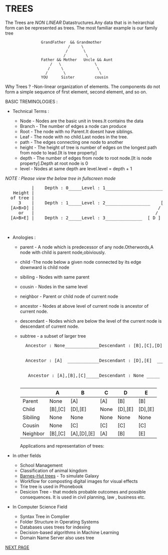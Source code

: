# TREES

The Trees are _NON LINEAR_ Datastructures.Any data that is in heirarchial form can be represented as trees.
The most familiar example is our family tree

                    GrandFather  && Grandmother
                                /     \
                               /       \
                              /         \
                    Father && Mother   Uncle && Aunt
                        /   \               \
                       /     \               \
                      /       \               \
                    YOU      Sister         cousin

Why Trees ?
-Non-linear organization of elements. The components do not form a simple sequence of first element, second element, and so on.

BASIC TREMINOLOGIES :

- Technical Terms :

  - Node - Nodes are the basic unit in trees.It contains the data
  - Branch - The number of edges a node can produce
  - Root - The node with no Parent.It doesnt have siblings.
  - Leaf - The node with no child.Last nodes in the tree.
  - path - The edges connecting one node to another
  - height - The height of tree is number of edges on the longest path from node to lead.[It is tree property]
  - depth - The number of edges from node to root node.[It is node property].Depth at root node is 0
  - level - Nodes at same depth are level.level = depth + 1

_NOTE : Please view the below tree in fullscreen mode_

  <pre>
          |    Depth : 0_____Level : 1________________________   [ A ]          Node  : [A],[B],[C],[D],[E]
   Height |                                                    /      \         Root  : [A]
  of tree |                                                   /        \        Leaf  : [D],[E],[C]
     3    |    Depth : 1_____Level : 2_________________    [ B ]       [ C ]    Paths : [ A -> B -> D],
  [A>B>D] |                                               /     \                       [ A -> B -> E],
     or   |                                              /       \                      [ A -> C ].
  [A>B>E] |    Depth : 2_____Level : 3______________  [ D ]     [ E ]

  </pre>

- Anologies :

  - parent - A node which is predecessor of any node.Otherwords,A node with child is parent node,obiviously.
  - child -The node below a given node connected by its edge downward is child node
  - sibiling - Nodes with same parent
  - cousin - Nodes in the same level
  - neighbor - Parent or child node of current node
  - ancestor - Nodes at above level of current node is ancestor of current node.
  - descendant - Nodes which are below the level of the current node is descendant of current node.
  - subtree - a subset of larger tree

      <pre>
      Ancestor : None_____________Descendant : [B],[C],[D],[E]___   [ A ]            
                                                                   /      \         
                                                                  /        \        
      Ancestor : [A]  ____________Descendant : [D],[E]  _____  [ B ]       [ C ]    
                                                              /     \               
                                                             /       \                
       Ancestor : [A],[B],[C]_____Descendant : None _____  [ D ]     [ E ]
      </pre>

    |          | A       | B           | C    | D       | E       |
    | -------- | ------- | ----------- | ---- | ------- | ------- |
    | Parent   | None    | [A]         | [A]  | [B]     | [B]     |
    | Child    | [B],[C] | [D],[E]     | None | [D],[E] | [D],[E] |
    | Sibiling | None    | None        | None | None    | None    |
    | Cousin   | None    | [C]         | [C]  | [C]     | [C]     |
    | Neighbor | [B],[C] | [A],[D],[E] | [A]  | [B]     | [E]     |

    Applications and representation of trees:

- In other fields

  - School Management
  - Classification of animal kingdom
  - [Barnes-Hut trees](https://en.wikipedia.org/wiki/Barnes%E2%80%93Hut_simulation) - To simulate Galaxy
  - Workflow for composting digital images for visual effects
  - Trie tree is used in Phonebook
  - Desicion Tree - that models probable outcomes and possible consequences. It is used in civil planning, law , business etc.

- In Computer Science Field
  - Syntax Tree in Complier
  - Folder Structure in Operating Systems
  - Databases uses trees for indexing
  - Decision-based algorithms in Machine Learning
  - Domain Name Server also uses tree

[NEXT PAGE](./Trees.md)
